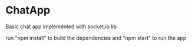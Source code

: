 # ChatApp
Basic chat app implemented with socket.io lib

run "npm install" to build the dependencies
and "npm start" to run the app
